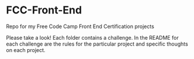 # FCC-Front-End
Repo for my Free Code Camp Front End Certification projects

Please take a look!
Each folder contains a challenge. In the README for each challenge are the rules for the particular project and specific thoughts on each project.
